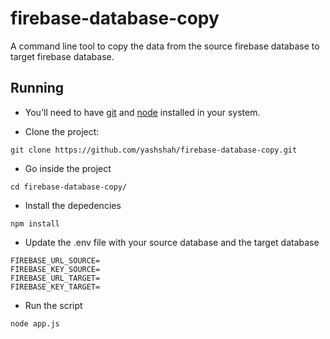 # firebase-database-copy

A command line tool to copy the data from the source firebase database to target firebase database.

## Running

- You'll need to have [git](https://git-scm.com/) and [node](https://nodejs.org/en/) installed in your system.

- Clone the project:

```
git clone https://github.com/yashshah/firebase-database-copy.git
```

- Go inside the project

```
cd firebase-database-copy/
```

- Install the depedencies

```
npm install
```

- Update the .env file with your source database and the target database

```
FIREBASE_URL_SOURCE=
FIREBASE_KEY_SOURCE=
FIREBASE_URL_TARGET=
FIREBASE_KEY_TARGET=
```

- Run the script

```
node app.js
```

